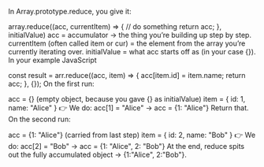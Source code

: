 <!-- solved js questions using reduce, undersrtnad more in depth about acc -->
<!-- qs Take [{id:1,name:"Alice"},{id:2,name:"Bob"}] and return an object keyed by id.
→ {1:"Alice", 2:"Bob"}
 -->

In Array.prototype.reduce, you give it:

array.reduce((acc, currentItem) => {
// do something
return acc;
}, initialValue)
acc = accumulator → the thing you’re building up step by step.
currentItem (often called item or cur) = the element from the array you’re currently iterating over.
initialValue = what acc starts off as (in your case {}).
In your example
JavaScript

const result = arr.reduce((acc, item) => {
acc[item.id] = item.name;
return acc;
}, {});
On the first run:

acc = {} (empty object, because you gave {} as initialValue)
item = { id: 1, name: "Alice" }
👉 We do: acc[1] = "Alice" → acc = {1: "Alice"}
Return that.
On the second run:

acc = {1: "Alice"} (carried from last step)
item = { id: 2, name: "Bob" }
👉 We do: acc[2] = "Bob" → acc = {1: "Alice", 2: "Bob"}
At the end, reduce spits out the fully accumulated object → {1:"Alice", 2:"Bob"}.
